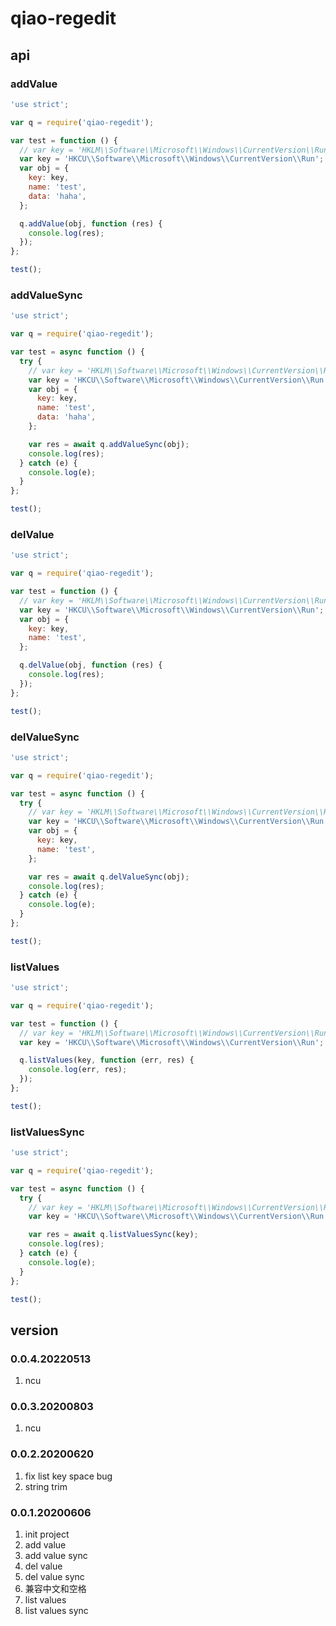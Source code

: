 # qiao-regedit

## api

### addValue

```javascript
'use strict';

var q = require('qiao-regedit');

var test = function () {
  // var key = 'HKLM\\Software\\Microsoft\\Windows\\CurrentVersion\\Run';
  var key = 'HKCU\\Software\\Microsoft\\Windows\\CurrentVersion\\Run';
  var obj = {
    key: key,
    name: 'test',
    data: 'haha',
  };

  q.addValue(obj, function (res) {
    console.log(res);
  });
};

test();
```

### addValueSync

```javascript
'use strict';

var q = require('qiao-regedit');

var test = async function () {
  try {
    // var key = 'HKLM\\Software\\Microsoft\\Windows\\CurrentVersion\\Run';
    var key = 'HKCU\\Software\\Microsoft\\Windows\\CurrentVersion\\Run';
    var obj = {
      key: key,
      name: 'test',
      data: 'haha',
    };

    var res = await q.addValueSync(obj);
    console.log(res);
  } catch (e) {
    console.log(e);
  }
};

test();
```

### delValue

```javascript
'use strict';

var q = require('qiao-regedit');

var test = function () {
  // var key = 'HKLM\\Software\\Microsoft\\Windows\\CurrentVersion\\Run';
  var key = 'HKCU\\Software\\Microsoft\\Windows\\CurrentVersion\\Run';
  var obj = {
    key: key,
    name: 'test',
  };

  q.delValue(obj, function (res) {
    console.log(res);
  });
};

test();
```

### delValueSync

```javascript
'use strict';

var q = require('qiao-regedit');

var test = async function () {
  try {
    // var key = 'HKLM\\Software\\Microsoft\\Windows\\CurrentVersion\\Run';
    var key = 'HKCU\\Software\\Microsoft\\Windows\\CurrentVersion\\Run';
    var obj = {
      key: key,
      name: 'test',
    };

    var res = await q.delValueSync(obj);
    console.log(res);
  } catch (e) {
    console.log(e);
  }
};

test();
```

### listValues

```javascript
'use strict';

var q = require('qiao-regedit');

var test = function () {
  // var key = 'HKLM\\Software\\Microsoft\\Windows\\CurrentVersion\\Run';
  var key = 'HKCU\\Software\\Microsoft\\Windows\\CurrentVersion\\Run';

  q.listValues(key, function (err, res) {
    console.log(err, res);
  });
};

test();
```

### listValuesSync

```javascript
'use strict';

var q = require('qiao-regedit');

var test = async function () {
  try {
    // var key = 'HKLM\\Software\\Microsoft\\Windows\\CurrentVersion\\Run';
    var key = 'HKCU\\Software\\Microsoft\\Windows\\CurrentVersion\\Run';

    var res = await q.listValuesSync(key);
    console.log(res);
  } catch (e) {
    console.log(e);
  }
};

test();
```

## version

### 0.0.4.20220513

1. ncu

### 0.0.3.20200803

1. ncu

### 0.0.2.20200620

1. fix list key space bug
2. string trim

### 0.0.1.20200606

1. init project
2. add value
3. add value sync
4. del value
5. del value sync
6. 兼容中文和空格
7. list values
8. list values sync
